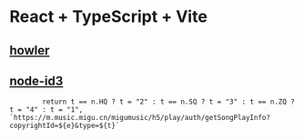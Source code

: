 # React + TypeScript + Vite

## [howler](https://www.npmjs.com/package/howler)


## [node-id3](https://www.npmjs.com/package/node-id3)

```
        return t == n.HQ ? t = "2" : t == n.SQ ? t = "3" : t == n.ZQ ? t = "4" : t = "1", `https://m.music.migu.cn/migumusic/h5/play/auth/getSongPlayInfo?copyrightId=${e}&type=${t}`

```
